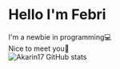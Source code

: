 # Hello I'm Febri

I'm a newbie in programming💻<br>Nice to meet you👋<br>
![Akarin17 GitHub stats](https://github-readme-stats.vercel.app/api?username=Akarin17&show_icons=true)




